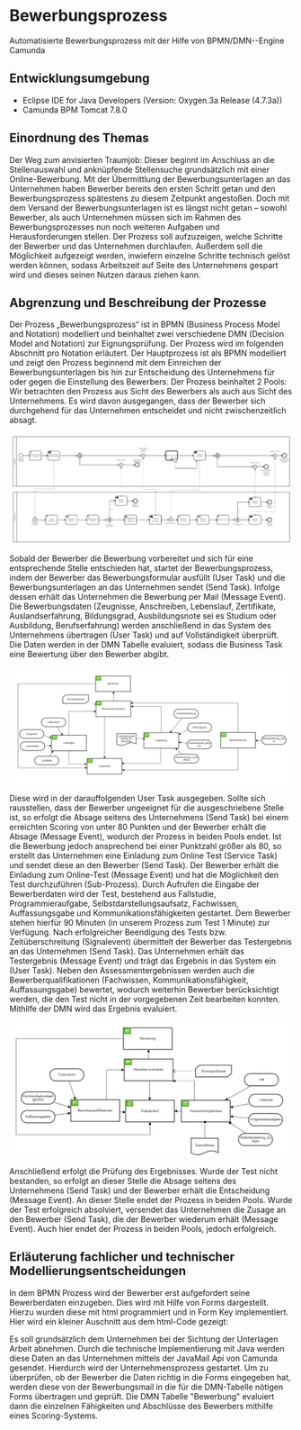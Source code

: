 # Bewerbungsprozess

Automatisierte Bewerbungsprozess mit der Hilfe von BPMN/DMN--Engine Camunda

## Entwicklungsumgebung

- Eclipse IDE for Java Developers (Version: Oxygen.3a Release (4.7.3a))
- Camunda BPM Tomcat 7.8.0

## Einordnung des Themas

Der Weg zum anvisierten Traumjob: Dieser beginnt im Anschluss an die Stellenauswahl und anknüpfende Stellensuche grundsätzlich mit einer Online-Bewerbung. Mit der Übermittlung der Bewerbungsunterlagen an das Unternehmen haben Bewerber bereits den ersten Schritt getan und den Bewerbungsprozess spätestens zu diesem Zeitpunkt angestoßen. Doch mit dem Versand der Bewerbungsunterlagen ist es längst nicht getan – sowohl Bewerber, als auch Unternehmen müssen sich im Rahmen des  Bewerbungsprozesses nun noch weiteren Aufgaben und Herausforderungen stellen. Der Prozess soll aufzuzeigen, welche Schritte der Bewerber und das Unternehmen durchlaufen. Außerdem soll die Möglichkeit aufgezeigt werden, inwiefern einzelne Schritte technisch gelöst werden können, sodass Arbeitszeit auf Seite des Unternehmens gespart wird und dieses seinen Nutzen daraus ziehen kann.

## Abgrenzung und Beschreibung der Prozesse 

Der Prozess „Bewerbungsprozess“ ist in BPMN (Business Process Model and Notation) modelliert und beinhaltet zwei verschiedene DMN (Decision Model and Notation) zur Eignungsprüfung. Der Prozess wird im folgenden Abschnitt pro Notation erläutert.
Der Hauptprozess ist als BPMN modelliert und zeigt den Prozess beginnend mit dem Einreichen der Bewerbungsunterlagen bis hin zur Entscheidung des Unternehmens für oder gegen die Einstellung des Bewerbers.
Der Prozess beinhaltet 2 Pools: Wir betrachten den Prozess aus Sicht des Bewerbers als auch aus Sicht des Unternehmens. Es wird davon ausgegangen, dass der Bewerber sich durchgehend für das Unternehmen entscheidet und nicht zwischenzeitlich absagt. 


![Alt text](/bpmnBewerbung.PNG?raw=true "bpmnBewerbung")


Sobald der Bewerber die Bewerbung vorbereitet und sich für eine entsprechende Stelle entschieden hat, startet der Bewerbungsprozess, indem der Bewerber das Bewerbungsformular ausfüllt (User Task) und die Bewerbungsunterlagen an das Unternehmen sendet (Send Task). Infolge dessen erhält das Unternehmen die Bewerbung per Mail (Message Event). Die Bewerbungsdaten (Zeugnisse, Anschreiben, Lebenslauf, Zertifikate, Auslandserfahrung, Bildungsgrad, Ausbildungsnote sei es Studium oder Ausbildung, Berufserfahrung) werden anschließend in das System des Unternehmens übertragen (User Task) und auf Vollständigkeit überprüft. Die Daten werden in der DMN Tabelle evaluiert, sodass die Business Task eine Bewertung über den Bewerber abgibt. 


![Alt text](/dmnBewerbung.PNG?raw=true "dmnBewerbung")


Diese wird in der darauffolgenden User Task ausgegeben. Sollte sich rausstellen, dass der Bewerber ungeeignet für die ausgeschriebene Stelle ist, so erfolgt die Absage seitens des Unternehmens (Send Task) bei einem erreichten Scoring von unter 80 Punkten und der Bewerber erhält die Absage (Message Event), wodurch der Prozess in beiden Pools endet.
Ist die Bewerbung jedoch ansprechend bei einer Punktzahl größer als 80, so erstellt das Unternehmen eine Einladung zum Online Test (Service Task) und sendet diese an den Bewerber (Send Task). Der Bewerber erhält die Einladung zum Online-Test (Message Event) und hat die Möglichkeit den Test durchzuführen (Sub-Prozess). Durch Aufrufen die Eingabe der Bewerberdaten wird der Test, bestehend aus Fallstudie, Programmieraufgabe, Selbstdarstellungsaufsatz, Fachwissen, Auffassungsgabe und Kommunikationsfähigkeiten gestartet. Dem Bewerber stehen hierfür 90 Minuten (in unserem Prozess zum Test 1 Minute) zur Verfügung. Nach erfolgreicher Beendigung des Tests bzw. Zeitüberschreitung (Signalevent) übermittelt der Bewerber das Testergebnis an das Unternehmen (Send Task).
Das Unternehmen erhält das Testergebnis (Message Event) und trägt das Ergebnis in das System ein (User Task). Neben den Assessmentergebnissen werden auch die Bewerberqualifikationen (Fachwissen, Kommunikationsfähigkeit, Auffassungsgabe)  bewertet, wodurch weiterhin Bewerber berücksichtigt werden, die den Test nicht in der vorgegebenen Zeit bearbeiten konnten. Mithilfe der DMN wird das Ergebnis evaluiert. 


![Alt text](/dmnassesment.PNG?raw=true "dmnassesment")



Anschließend erfolgt die Prüfung des Ergebnisses. Wurde der Test nicht bestanden, so erfolgt an dieser Stelle die Absage seitens des Unternehmens (Send Task) und der Bewerber erhält die Entscheidung (Message Event). An dieser Stelle endet der Prozess in beiden Pools. Wurde der Test erfolgreich absolviert, versendet das Unternehmen die Zusage an den Bewerber (Send Task), die der Bewerber wiederum erhält (Message Event). Auch hier endet der Prozess in beiden Pools, jedoch erfolgreich.



## Erläuterung fachlicher und technischer Modellierungsentscheidungen

In dem BPMN Prozess wird der Bewerber erst aufgefordert seine Bewerberdaten einzugeben. Dies wird mit Hilfe von Forms dargestellt. Hierzu wurden diese mit html programmiert und in Form Key implementiert. Hier wird ein kleiner Auschnitt aus dem html-Code gezeigt: 




Es soll grundsätzlich dem Unternehmen bei der Sichtung der Unterlagen Arbeit abnehmen. Durch die technische Implementierung mit Java werden diese Daten an das Unternehmen mittels der JavaMail Api von Camunda gesendet. Hierdurch wird der Unternehmensprozess gestartet. 
Um zu überprüfen, ob der Bewerber die Daten richtig in die Forms eingegeben hat, werden diese von der Bewerbungsmail in die für die DMN-Tabelle nötigen Forms übertragen und geprüft. 
Die DMN Tabelle "Bewerbung" evaluiert dann die einzelnen Fähigkeiten und Abschlüsse des Bewerbers mithilfe eines Scoring-Systems. 
